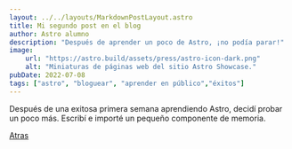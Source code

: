 ```yaml
---
layout: ../../layouts/MarkdownPostLayout.astro
title: Mi segundo post en el blog
author: Astro alumno
description: "Después de aprender un poco de Astro, ¡no podía parar!"
image:
    url: "https://astro.build/assets/press/astro-icon-dark.png"
    alt: "Miniaturas de páginas web del sitio Astro Showcase."
pubDate: 2022-07-08
tags: ["astro", "bloguear", "aprender en público","éxitos"]
---
```


Después de una exitosa primera semana aprendiendo Astro, decidí probar un poco más. Escribí e importé un pequeño componente de memoria.

[Atras](/blog)
